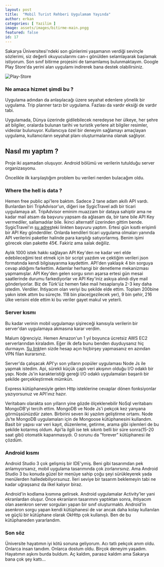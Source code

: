 ```yaml
---
layout: post
title:  "Mobil Turist Rehberi Uygulamam Yayında"
author: erkan
categories: [ Yazilim ]
image: assets/images/bitirme-main.pngg
featured: false
id: 17
---
```


Sakarya Üniversitesi'ndeki son günlerimi yaşamanın verdiği sevinçle sözlerimi, siz değerli okuyucularımı can-ı gönülden selamlayarak başlamak istiyorum. Son sınıf bitirme projesini de tamamlamış bulunmaktayım. Google Play Store'da yerini alan uygulamı indirerek bana destek olabilirsiniz.

![Play-Store](~https://github.com/erkanceylan/blog/blob/gh-pages/assets/images/play_store.png)

### Ne amaca hizmet şimdi bu ?

Uygulama adından da anlaşılacağı üzere seyahat edenlere yönelik bir uygulama. Trip planner tarzı bir uygulama. Fazlası da vardır eksiği de vardır tabi. 

Uygulamada, Dünya üzerinde gidilebilecek neredeyse her ülkeye, her şehre ait bilgiler, oralarda bulunan tarihi ve turistik yerlere ait bilgiler resimler, videolar bulunuyor. Kullanıcıya özel bir deneyim sağlamayı amaçlayan uygulama, kullanıcıların seyahat planı oluşturmalarına olanak sağlıyor.

## Nasıl mı yaptım ?

Proje iki aşamadan oluşuyor. Android bölümü ve verilerin tutulduğu server organizasyonu.

Öncelikle ilk karşılaştığım problem bu verileri nerden bulacağım oldu. 

### Where the hell is data ?

Hemen free public api'lere baktım. Sadece 2 tane adam akıllı API vardı. Bunlardan biri TripAdvisor'un, diğeri ise SygicTravel adlı bir ticari uygulamaya ait. TripAdvisor eminim muazzam bir dataya sahiptir ama ne kadar mail atsam da başvuru yapsam da ağlasam da, bir tane bile API Key vermediler, sallamadılar bile. İkinci alternatif üzerinden gittim bende. SygicTravel'ın [şu adres](https://travel.sygic.com/en/b2b/api-key?product=api)teki linkten başvuru yaptım. Ertesi gün kısıtlı erişimli bir API Key gönderdiler. Onlarda kendileri ticari uygulama olmaları yanında API verilerini paketler halinde para karşılığı satıyorlarmış. Benim işimi görecek olan pakette 45€. Fakiriz ama salak değiliz. 

Aylık 1000 istek hakkı sağlayan API Key'den ne kadar veri elde edebileceğimi test etmek için bir script yazdım ve çektiğim verileri json formatında kendi bilgisayarıma kaydettim. API'den yaklaşık 4 bin sorguya cevap aldığımı farkettim. Adamlar herhangi bir denetleme mekanizması yapmamışlar. API Key'den gelen sorgu sınırı aşarsa ertesi gün mesai saatlerinde durumu farkediyorlar ve API Key'iniz askıya alındı diye mail gönderiyorlar. Biz de Türk'üz hemen fake mail hesaplarıyla 2-3 key daha istedim. Verdiler. İhtiyacım olan veriyi bu şekilde elde ettim. Toplam 200bine yakın istek attım bu süreçte. 118 bin place(gezilecek yer), 9 bin şehir, 216 ülke verisini elde ettim ki bu veriler gayet makul ve yeterli.

### Server kısmı

Bu kadar verinin mobil uygulamayı şişireceği kanısıyla verilerin bir server'dan uygulamaya akmasına karar verdim. 

Malum öğrenciyiz. Hemen Amazon'un 1 yıl boyunca ücretsiz AWS EC2 serverlarından kiraladım. Eğer ilk defa bunu benden duyduysanız hiç durmayın. [Şu link](https://aws.amazon.com/)ten sizde hesap açın hiçbirşey yapmasanız en azından VPN filan kurarsınız.

Server'da çalışacak API'yı son yılların popüler uygulaması Node Js ile yapmak istedim. Api, sürekli küçük çaplı veri akışının olduğu I/O odaklı bir yapı. Node Js'in karakteristiği gereği I/O odaklı uygulamaları başarılı bir şekilde gerçekleştirmek mümkün.

Express kütüphanesiyle gelen Http isteklerine cevaplar dönen fonksiyonlar yazıyorsunuz ve API'ınız hazır.

Veritabanı olarakta son yılların yine gözde ölçeklenebilir NoSql veritabanı MongoDB'yi tercih ettim. MongoDB ve Node Js'i pekçok kez yanyana görmüşsünüzdür zaten. Birbirini seven iki yazılım geliştirme ortamı. Node Js'te MongoDB uygulamaları için de Mongoose kütüphanesini kullandım. Basit bir yapısı var veri kayıt, düzenleme, getirme, arama gibi işlemleri de bu şekilde kotarmış oldum. Api'la ilgili ise tek sıkıntı belli bir süre sonra(15-20 saat gibi) otomatik kapanmasıydı. O sorunu da "forever" kütüphanesi ile çözdüm.

### Android kısmı

Android Studio 3 çok gelişmiş bir IDE'ymiş. Beni gibi tasarımdan pek anlamıyorsanız, mobil uygulama tasarımında çok zorlanırsınız. Ama Android Studio 3 bu konuda güzel bir menüye sahip çoğu şeyi sürükleyerek yada menülerden halledebiliyorsunuz. İleri seviye bir tasarım beklemeyin tabi ne kadar uğraşsanız da ilkel kalıyor biraz. 

Android'in kodlama kısmına gelirsek. Android uygulamalar Activity'ler yani ekranlardan oluşur. Önce ekranların tasarımını yaptıktan sonra, ihtiyacım olan asenkron server sorguları yapan bir sınıf oluşturmaktı. Android'in asenkron sorgu yapan kendi kütüphanesi de var ancak daha kolay kullanılan ve güçlü bir kütüphane olarak OkHttp çok kullanışlı. Ben de bu kütüphaneden yararlandım.

### Son söz

Üniversite hayatımın iyi kötü sonuna geliyorum. Acı tatlı pekçok anım oldu. Onlarca insan tanıdım. Onlarca dostum oldu. Birçok deneyim yaşadım. Hayatımın aşkını burda buldum. Aç kaldım, parasız kaldım ama Sakarya bana çok şey kattı...
